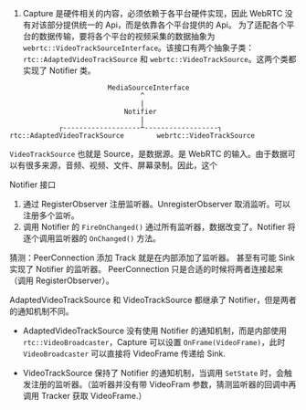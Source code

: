 1. Capture 是硬件相关的内容，必须依赖于各平台硬件实现，因此 WebRTC 没有对该部分提供统一的 Api，而是依靠各个平台提供的 Api。 为了适配各个平台的数据传输，要将各个平台的视频采集的数据抽象为 `webrtc::VideoTrackSourceInterface`。该接口有两个抽象子类：`rtc::AdaptedVideoTrackSource` 和 `webrtc::VideoTrackSource`。这两个类都实现了 Notifier 类。

```
                        MediaSourceInterface
                                ^
                                |
                            Notifier
                                |
            ┌-------------------┴------------------┐
rtc::AdaptedVideoTrackSource        webrtc::VideoTrackSource
```

`VideoTrackSource` 也就是 Source，是数据源。是 WebRTC 的输入。由于数据可以有很多来源，音频、视频、文件、屏幕录制。因此，这个

Notifier 接口

1. 通过 RegisterObserver 注册监听器。UnregisterObserver 取消监听。可以注册多个监听。
2. 调用 Notifier 的 `FireOnChanged()` 通过所有监听器，数据改变了。Notifier 将逐个调用监听器的 `OnChanged()` 方法。

猜测：PeerConnection 添加 Track 就是在内部添加了监听器。 甚至有可能 Sink 实现了 Notifier 的监听器。 PeerConnection 只是合适的时候将两者连接起来（调用 RegisterObserver）。



AdaptedVideoTrackSource 和 VideoTrackSource 都继承了 Notifier，但是两者的通知机制不同。

- AdaptedVideoTrackSource 没有使用 Notifier 的通知机制，而是内部使用 `rtc::VideoBroadcaster`，Capture 可以设置 `OnFrame(VideoFrame)`，此时 `VideoBroadcaster` 可以直接将 VideoFrame 传递给 Sink.

- VideoTrackSource 保持了 Notifier 的通知机制，当调用 `SetState` 时，会触发注册的监听器。（监听器并没有带 VideoFram 参数，猜测监听器的回调中再调用 Tracker 获取 VideoFrame.）
